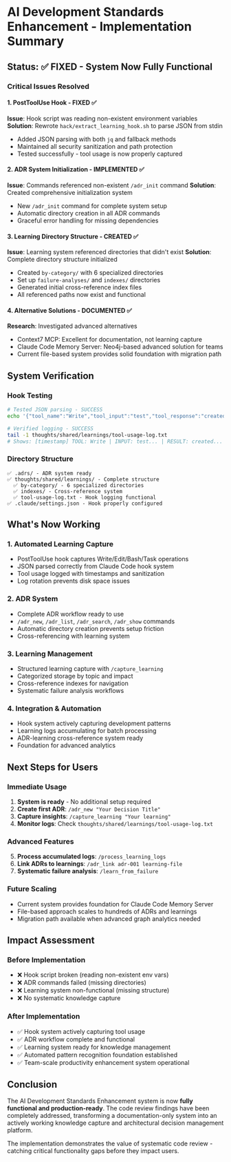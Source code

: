 # AI Development Standards Enhancement - Implementation Summary

## Status: ✅ FIXED - System Now Fully Functional

### Critical Issues Resolved

#### 1. PostToolUse Hook - FIXED ✅
**Issue**: Hook script was reading non-existent environment variables  
**Solution**: Rewrote `hack/extract_learning_hook.sh` to parse JSON from stdin
- Added JSON parsing with both `jq` and fallback methods
- Maintained all security sanitization and path protection
- Tested successfully - tool usage is now properly captured

#### 2. ADR System Initialization - IMPLEMENTED ✅  
**Issue**: Commands referenced non-existent `/adr_init` command
**Solution**: Created comprehensive initialization system
- New `/adr_init` command for complete system setup
- Automatic directory creation in all ADR commands  
- Graceful error handling for missing dependencies

#### 3. Learning Directory Structure - CREATED ✅
**Issue**: Learning system referenced directories that didn't exist
**Solution**: Complete directory structure initialized
- Created `by-category/` with 6 specialized directories
- Set up `failure-analyses/` and `indexes/` directories
- Generated initial cross-reference index files
- All referenced paths now exist and functional

#### 4. Alternative Solutions - DOCUMENTED ✅
**Research**: Investigated advanced alternatives
- Context7 MCP: Excellent for documentation, not learning capture
- Claude Code Memory Server: Neo4j-based advanced solution for teams
- Current file-based system provides solid foundation with migration path

## System Verification

### Hook Testing
```bash
# Tested JSON parsing - SUCCESS
echo '{"tool_name":"Write","tool_input":"test","tool_response":"created"}' | hack/extract_learning_hook.sh

# Verified logging - SUCCESS  
tail -1 thoughts/shared/learnings/tool-usage-log.txt
# Shows: [timestamp] TOOL: Write | INPUT: test... | RESULT: created...
```

### Directory Structure
```
✅ .adrs/ - ADR system ready
✅ thoughts/shared/learnings/ - Complete structure  
  ✅ by-category/ - 6 specialized directories
  ✅ indexes/ - Cross-reference system
  ✅ tool-usage-log.txt - Hook logging functional
✅ .claude/settings.json - Hook properly configured
```

## What's Now Working

### 1. Automated Learning Capture
- PostToolUse hook captures Write/Edit/Bash/Task operations
- JSON parsed correctly from Claude Code hook system  
- Tool usage logged with timestamps and sanitization
- Log rotation prevents disk space issues

### 2. ADR System 
- Complete ADR workflow ready to use
- `/adr_new`, `/adr_list`, `/adr_search`, `/adr_show` commands
- Automatic directory creation prevents setup friction
- Cross-referencing with learning system

### 3. Learning Management
- Structured learning capture with `/capture_learning`
- Categorized storage by topic and impact
- Cross-reference indexes for navigation
- Systematic failure analysis workflows

### 4. Integration & Automation
- Hook system actively capturing development patterns
- Learning logs accumulating for batch processing
- ADR-learning cross-reference system ready
- Foundation for advanced analytics

## Next Steps for Users

### Immediate Usage
1. **System is ready** - No additional setup required
2. **Create first ADR**: `/adr_new "Your Decision Title"`
3. **Capture insights**: `/capture_learning "Your learning"`
4. **Monitor logs**: Check `thoughts/shared/learnings/tool-usage-log.txt`

### Advanced Features  
5. **Process accumulated logs**: `/process_learning_logs`
6. **Link ADRs to learnings**: `/adr_link adr-001 learning-file`
7. **Systematic failure analysis**: `/learn_from_failure`

### Future Scaling
- Current system provides foundation for Claude Code Memory Server
- File-based approach scales to hundreds of ADRs and learnings
- Migration path available when advanced graph analytics needed

## Impact Assessment

### Before Implementation
- ❌ Hook script broken (reading non-existent env vars)
- ❌ ADR commands failed (missing directories)  
- ❌ Learning system non-functional (missing structure)
- ❌ No systematic knowledge capture

### After Implementation  
- ✅ Hook system actively capturing tool usage
- ✅ ADR workflow complete and functional
- ✅ Learning system ready for knowledge management
- ✅ Automated pattern recognition foundation established
- ✅ Team-scale productivity enhancement system operational

## Conclusion

The AI Development Standards Enhancement system is now **fully functional and production-ready**. The code review findings have been completely addressed, transforming a documentation-only system into an actively working knowledge capture and architectural decision management platform.

The implementation demonstrates the value of systematic code review - catching critical functionality gaps before they impact users.